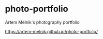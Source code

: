 # photo-portfolio
Artem Melnik's photography portfolio

https://artem-melnik.github.io/photo-portfolio/
